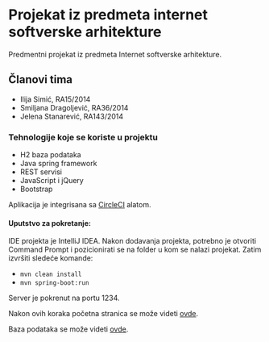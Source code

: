 # Projekat iz predmeta internet softverske arhitekture 

Predmentni projekat iz predmeta Internet softverske arhitekture.

## Članovi tima
* Ilija Simić, RA15/2014
* Smiljana Dragoljević, RA36/2014
* Jelena Stanarević, RA143/2014

### Tehnologije koje se koriste u projektu
* H2 baza podataka
* Java spring framework
* REST servisi
* JavaScript i jQuery
* Bootstrap

Aplikacija je integrisana sa [CircleCI](https://circleci.com/gh/SimicIlija/isa) alatom.

#### Uputstvo za pokretanje:
IDE projekta je IntelliJ IDEA. Nakon dodavanja projekta, potrebno je otvoriti Command Prompt i pozicionirati se na folder u kom se nalazi projekat. Zatim izvršiti sledeće komande:
* ``` mvn clean install ```
* ``` mvn spring-boot:run ```

Server je pokrenut na portu 1234.

Nakon ovih koraka početna stranica se može videti [ovde](http://localhost:1234/index.html).

Baza podataka se može videti [ovde](http://localhost:1234/h2-console).
